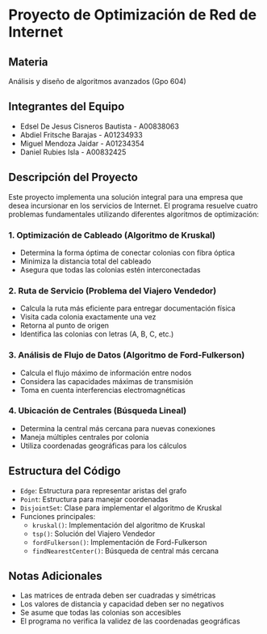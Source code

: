 # Proyecto de Optimización de Red de Internet

## Materia
Análisis y diseño de algoritmos avanzados (Gpo 604)

## Integrantes del Equipo
- Edsel De Jesus Cisneros Bautista - A00838063
- Abdiel Fritsche Barajas - A01234933
- Miguel Mendoza Jaidar - A01234354
- Daniel Rubies Isla - A00832425

## Descripción del Proyecto
Este proyecto implementa una solución integral para una empresa que desea incursionar en los servicios de Internet. El programa resuelve cuatro problemas fundamentales utilizando diferentes algoritmos de optimización:

### 1. Optimización de Cableado (Algoritmo de Kruskal)
- Determina la forma óptima de conectar colonias con fibra óptica
- Minimiza la distancia total del cableado
- Asegura que todas las colonias estén interconectadas

### 2. Ruta de Servicio (Problema del Viajero Vendedor)
- Calcula la ruta más eficiente para entregar documentación física
- Visita cada colonia exactamente una vez
- Retorna al punto de origen
- Identifica las colonias con letras (A, B, C, etc.)

### 3. Análisis de Flujo de Datos (Algoritmo de Ford-Fulkerson)
- Calcula el flujo máximo de información entre nodos
- Considera las capacidades máximas de transmisión
- Toma en cuenta interferencias electromagnéticas

### 4. Ubicación de Centrales (Búsqueda Lineal)
- Determina la central más cercana para nuevas conexiones
- Maneja múltiples centrales por colonia
- Utiliza coordenadas geográficas para los cálculos




## Estructura del Código
- `Edge`: Estructura para representar aristas del grafo
- `Point`: Estructura para manejar coordenadas
- `DisjointSet`: Clase para implementar el algoritmo de Kruskal
- Funciones principales:
  - `kruskal()`: Implementación del algoritmo de Kruskal
  - `tsp()`: Solución del Viajero Vendedor
  - `fordFulkerson()`: Implementación de Ford-Fulkerson
  - `findNearestCenter()`: Búsqueda de central más cercana



## Notas Adicionales
- Las matrices de entrada deben ser cuadradas y simétricas
- Los valores de distancia y capacidad deben ser no negativos
- Se asume que todas las colonias son accesibles
- El programa no verifica la validez de las coordenadas geográficas